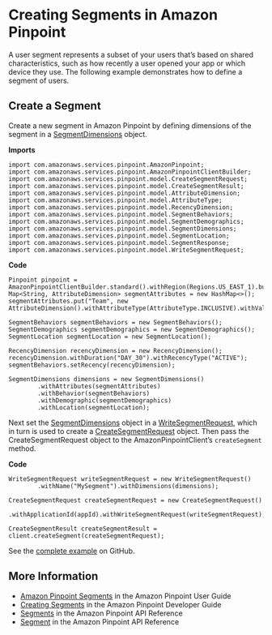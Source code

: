 # Creating Segments in Amazon Pinpoint<a name="examples-pinpoint-create-segment"></a>

A user segment represents a subset of your users that’s based on shared characteristics, such as how recently a user opened your app or which device they use\. The following example demonstrates how to define a segment of users\.

## Create a Segment<a name="create-a-segment"></a>

Create a new segment in Amazon Pinpoint by defining dimensions of the segment in a [SegmentDimensions](https://docs.aws.amazon.com/sdk-for-java/v1/reference/com/amazonaws/services/pinpoint/model/SegmentDimensions.html) object\.

 **Imports** 

```
import com.amazonaws.services.pinpoint.AmazonPinpoint;
import com.amazonaws.services.pinpoint.AmazonPinpointClientBuilder;
import com.amazonaws.services.pinpoint.model.CreateSegmentRequest;
import com.amazonaws.services.pinpoint.model.CreateSegmentResult;
import com.amazonaws.services.pinpoint.model.AttributeDimension;
import com.amazonaws.services.pinpoint.model.AttributeType;
import com.amazonaws.services.pinpoint.model.RecencyDimension;
import com.amazonaws.services.pinpoint.model.SegmentBehaviors;
import com.amazonaws.services.pinpoint.model.SegmentDemographics;
import com.amazonaws.services.pinpoint.model.SegmentDimensions;
import com.amazonaws.services.pinpoint.model.SegmentLocation;
import com.amazonaws.services.pinpoint.model.SegmentResponse;
import com.amazonaws.services.pinpoint.model.WriteSegmentRequest;
```

 **Code** 

```
Pinpoint pinpoint = AmazonPinpointClientBuilder.standard().withRegion(Regions.US_EAST_1).build();
Map<String, AttributeDimension> segmentAttributes = new HashMap<>();
segmentAttributes.put("Team", new AttributeDimension().withAttributeType(AttributeType.INCLUSIVE).withValues("Lakers"));

SegmentBehaviors segmentBehaviors = new SegmentBehaviors();
SegmentDemographics segmentDemographics = new SegmentDemographics();
SegmentLocation segmentLocation = new SegmentLocation();

RecencyDimension recencyDimension = new RecencyDimension();
recencyDimension.withDuration("DAY_30").withRecencyType("ACTIVE");
segmentBehaviors.setRecency(recencyDimension);

SegmentDimensions dimensions = new SegmentDimensions()
        .withAttributes(segmentAttributes)
        .withBehavior(segmentBehaviors)
        .withDemographic(segmentDemographics)
        .withLocation(segmentLocation);
```

Next set the [SegmentDimensions](https://docs.aws.amazon.com/sdk-for-java/v1/reference/com/amazonaws/services/pinpoint/model/SegmentDimensions.html) object in a [WriteSegmentRequest](https://docs.aws.amazon.com/sdk-for-java/v1/reference/com/amazonaws/services/pinpoint/model/WriteSegmentRequest.html), which in turn is used to create a [CreateSegmentRequest](https://docs.aws.amazon.com/sdk-for-java/v1/reference/com/amazonaws/services/pinpoint/model/CreateSegmentRequest.html) object\. Then pass the CreateSegmentRequest object to the AmazonPinpointClient’s `createSegment` method\.

 **Code** 

```
WriteSegmentRequest writeSegmentRequest = new WriteSegmentRequest()
        .withName("MySegment").withDimensions(dimensions);

CreateSegmentRequest createSegmentRequest = new CreateSegmentRequest()
        .withApplicationId(appId).withWriteSegmentRequest(writeSegmentRequest);

CreateSegmentResult createSegmentResult = client.createSegment(createSegmentRequest);
```

See the [complete example](https://github.com/awsdocs/aws-doc-sdk-examples/blob/master/java/example_code/pinpoint/src/main/java/com/example/pinpoint/CreateSegment.java) on GitHub\.

## More Information<a name="more-information"></a>
+  [Amazon Pinpoint Segments](https://docs.aws.amazon.com/pinpoint/latest/userguide/segments.html) in the Amazon Pinpoint User Guide
+  [Creating Segments](http://docs.aws.amazon.com/pinpoint/latest/developerguide/segments.html) in the Amazon Pinpoint Developer Guide
+  [Segments](http://docs.aws.amazon.com/pinpoint/latest/apireference/rest-api-segments.html) in the Amazon Pinpoint API Reference
+  [Segment](http://docs.aws.amazon.com/pinpoint/latest/apireference/rest-api-segment.html) in the Amazon Pinpoint API Reference